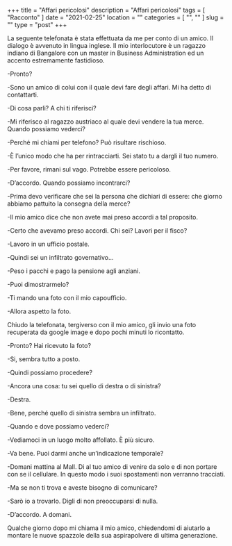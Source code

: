 +++
title = "Affari pericolosi"
description = "Affari pericolosi"
tags = [ "Racconto" ]
date = "2021-02-25"
location = ""
categories = [
  "",
  ""
]
slug = ""
type = "post"
+++

La seguente telefonata è stata effettuata da me per conto di un amico. Il dialogo è avvenuto in lingua inglese. Il mio interlocutore è un ragazzo indiano di Bangalore con un master in Business Administration ed un accento estremamente fastidioso.


-Pronto?

-Sono un amico di colui con il quale devi fare degli affari. Mi ha detto di contattarti.

-Di cosa parli? A chi ti riferisci?

-Mi riferisco al ragazzo austriaco al quale devi vendere la tua merce. Quando possiamo vederci?

-Perché mi chiami per telefono? Può risultare rischioso.

-È l’unico modo che ha per rintracciarti. Sei stato tu a dargli il tuo numero.

-Per favore, rimani sul vago. Potrebbe essere pericoloso.

-D’accordo. Quando possiamo incontrarci?

-Prima devo verificare che sei la persona che dichiari di essere: che giorno abbiamo pattuito la consegna della merce?

-Il mio amico dice che non avete mai preso accordi a tal proposito.

-Certo che avevamo preso accordi. Chi sei? Lavori per il fisco?

-Lavoro in un ufficio postale.

-Quindi sei un infiltrato governativo...

-Peso i pacchi e pago la pensione agli anziani.

-Puoi dimostrarmelo?

-Ti mando una foto con il mio capoufficio.

-Allora aspetto la foto.


Chiudo la telefonata, tergiverso con il mio amico, gli invio una foto recuperata da google image e dopo pochi minuti lo ricontatto.


-Pronto? Hai ricevuto la foto?

-Si, sembra tutto a posto.

-Quindi possiamo procedere?

-Ancora una cosa: tu sei quello di destra o di sinistra?

-Destra.

-Bene, perché quello di sinistra sembra un infiltrato.

-Quando e dove possiamo vederci?

-Vediamoci in un luogo molto affollato. È più sicuro.

-Va bene. Puoi darmi anche un’indicazione temporale?

-Domani mattina al Mall. Di al tuo amico di venire da solo e di non portare con se il cellulare. In questo modo i suoi spostamenti non verranno tracciati.

-Ma se non ti trova e aveste bisogno di comunicare?

-Sarò io a trovarlo. Digli di non preoccuparsi di nulla.

-D’accordo. A domani.


Qualche giorno dopo mi chiama il mio amico, chiedendomi di aiutarlo a montare le nuove spazzole della sua aspirapolvere di ultima generazione.
